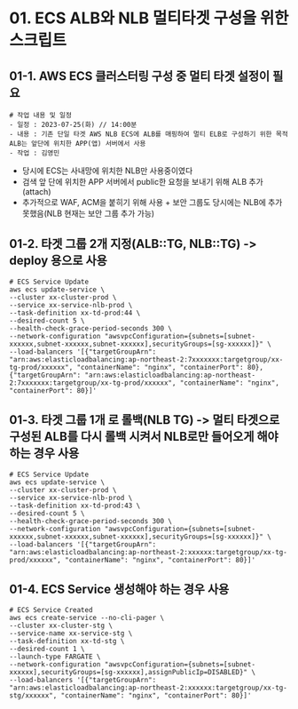 # 01. ECS ALB와 NLB 멀티타겟 구성을 위한 스크립트

## 01-1. AWS ECS 클러스터링 구성 중 멀티 타겟 설정이 필요

```shell
# 작업 내용 및 일정
- 일정 : 2023-07-25(화) // 14:00분
- 내용 : 기존 단일 타겟 AWS NLB ECS에 ALB를 매핑하여 멀티 ELB로 구성하기 위한 목적 ALB는 앞단에 위치한 APP(앱) 서버에서 사용
- 작업 : 김영민
```

- 당시에 ECS는 사내망에 위치한 NLB만 사용중이였다
- 검색 앞 단에 위치한 APP 서버에서 public한 요청을 보내기 위해 ALB 추가(attach)
- 추가적으로 WAF, ACM을 붙히기 위해 사용 + 보안 그룹도 당시에는 NLB에 추가 못했음(NLB 현재는 보안 그룹 추가 가능)

## 01-2. 타겟 그룹 2개 지정(ALB::TG, NLB::TG) -> deploy 용으로 사용

```shell
# ECS Service Update
aws ecs update-service \
--cluster xx-cluster-prod \
--service xx-service-nlb-prod \
--task-definition xx-td-prod:44 \
--desired-count 5 \
--health-check-grace-period-seconds 300 \
--network-configuration "awsvpcConfiguration={subnets=[subnet-xxxxxx,subnet-xxxxxx,subnet-xxxxxx],securityGroups=[sg-xxxxxx]}" \
--load-balancers '[{"targetGroupArn": "arn:aws:elasticloadbalancing:ap-northeast-2:7xxxxxxx:targetgroup/xx-tg-prod/xxxxxx", "containerName": "nginx", "containerPort": 80},{"targetGroupArn": "arn:aws:elasticloadbalancing:ap-northeast-2:7xxxxxxx:targetgroup/xx-tg-prod/xxxxxx", "containerName": "nginx", "containerPort": 80}]'
```

## 01-3. 타겟 그룹 1개 로 롤백(NLB TG) -> 멀티 타겟으로 구성된 ALB를 다시 롤백 시켜서 NLB로만 들어오게 해야하는 경우 사용

```shell
# ECS Service Update
aws ecs update-service \
--cluster xx-cluster-prod \
--service xx-service-nlb-prod \
--task-definition xx-td-prod:43 \
--desired-count 5 \
--health-check-grace-period-seconds 300 \
--network-configuration "awsvpcConfiguration={subnets=[subnet-xxxxxx,subnet-xxxxxx,subnet-xxxxxx],securityGroups=[sg-xxxxxx]}" \
--load-balancers '[{"targetGroupArn": "arn:aws:elasticloadbalancing:ap-northeast-2:xxxxxx:targetgroup/xx-tg-prod/xxxxxx", "containerName": "nginx", "containerPort": 80}]'
```

## 01-4. ECS Service 생성해야 하는 경우 사용

```shell
# ECS Service Created
aws ecs create-service --no-cli-pager \
--cluster xx-cluster-stg \
--service-name xx-service-stg \
--task-definition xx-td-stg \
--desired-count 1 \
--launch-type FARGATE \
--network-configuration "awsvpcConfiguration={subnets=[subnet-xxxxxx],securityGroups=[sg-xxxxxx],assignPublicIp=DISABLED}" \
--load-balancers '[{"targetGroupArn": "arn:aws:elasticloadbalancing:ap-northeast-2:xxxxxx:targetgroup/xx-tg-stg/xxxxxx", "containerName": "nginx", "containerPort": 80}]'
```